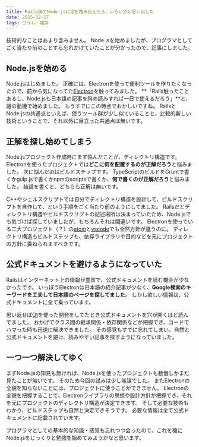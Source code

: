 ```yaml
---
title: Rails脳でNode.jsに足を踏み込んだら、いろいろと思い出した
date: 2015-12-17
tags: コラム・雑談
---
```


技術的なことはあまり含みません。
Node.jsを始めましたが、プログラマとしてごく当たり前のことすら忘れかけていたことが分かったので、記事にしました。

## Node.jsを始める

Node.jsはじめました。
正確には、Electronを使って便利ツールを作りたくなったので、前から気になってた[Electron](https://github.com/atom/electron)を触ってみました。
**「Rails触ったことあるし、Node.jsも日本語の記事を斜め読みすれば一日で使えるだろう」**と、謎の動機で始めました。
もうすでにこの時点でおかしいですね。
RailsとNode.jsの共通点といえば、使うツール群が少し似ていることと、比較的新しい技術ということで、それ以外に目立った共通点は無いです。

## 正解を探し始めてしまう

Node.jsプロジェクト作成時にまず悩んだことが、ディレクトリ構造です。
Electronを使ったプロジェクトでは**どこに何を配置するのが正解だろう**と悩みました。
次に悩んだのはビルドステップです。
TypeScriptのビルドをGruntで書くかgulp.jsで書くかnpmのscriptsで書くか、**何で書くのが正解だろう**と悩みました。
結論を書くと、どちらも正解は無いです。

C++やシェルスクリプトでは自分でディレクトリ構造を設計して、ビルドスクリプトを自作して、という手順をごく当たり前のようにしてました。
Railsだとディレクトリ構造やビルドスクリプトの記述場所は決まっていたため、Node.jsでも気づけば探していましたが、もちろんそれは間違いです。
Electronを使っている二大プロジェクト（？）の[atom](https://github.com/atom/atom)と[vscode](https://github.com/Microsoft/vscode)でも全然方針が違うのに。
ディレクトリ構造もビルドステップも、依存ライブラリや目的などを元にプロジェクトの方針に委ねられますべきです。

## 公式ドキュメントを避けるようになっていた

Railsはインターネット上の情報が豊富で、公式ドキュメントを読む機会が少なかったです。
いっぽうElectronは日本語の紹介記事が少なく、**Google検索のキーワードを工夫して日本語のページを探してました**。
しかし欲しい情報は、公式ドキュメントに全て乗っています。

思い返せば[Qt](http://www.qt.io/)を使った開発をしてたとき公式ドキュメントを穴が開くほど読んでました。
おかげでクラス間の継承関係・依存関係などが把握でき、コードでハマった時も迅速に解決できました。
その感覚もすでに忘れてしまい、自然と公式ドキュメントを避け、読みやすい記事を探すようになっていました。

## 一つ一つ解決してゆく

まずNode.jsの知見も無ければ、Node.jsを使ったプロジェクトも数個しかまだ見たことが無いです。
そのため今回の試みは少し無謀でした。
またElectronの全貌を知らないことには、プロジェクトに使うことができません。
Electronの全貌を把握することで、Electronライブラリの思想や設計方針が把握でき、それを元にプロジェクトのディレクトリ構造が決定できます。
そして必要な技術もわかり、ビルドステップも自然と決定できそうです。
必要な情報は全て公式ドキュメントに記載されています。

プログラマとしての基本的な知識・感覚も忘れつつ会ったので、これを機にNode.jsをじっくりと勉強を始めてみようかなと思います。


